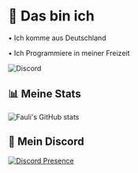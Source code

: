 # 👋 Das bin ich
• Ich komme aus Deutschland

• Ich Programmiere in meiner Freizeit

![Discord](https://img.shields.io/discord/1278386418166792222?style=for-the-badge&logo=Discord&label=Discord&color=blue&link=https%3A%2F%2Fdiscord.gg%2Fslothycrew)


## 📊 Meine Stats
![Fauli's GitHub stats](https://github-readme-stats.vercel.app/api?username=faauli&theme=react&dark_icons=true)

## 🚨 Mein Discord
[![Discord Presence](https://lanyard.cnrad.dev/api/1157683430570610790)](https://discord.com/users/1157683430570610790)
